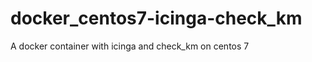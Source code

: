 docker_centos7-icinga-check_km
==============================

A docker container with icinga and check_km on centos 7

